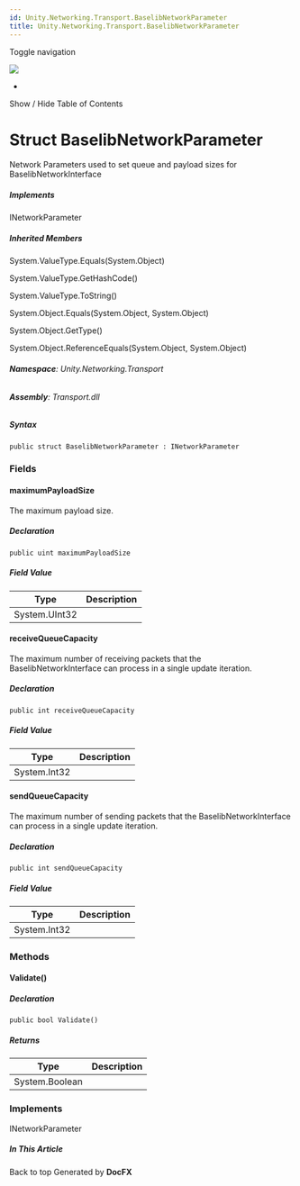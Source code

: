 ```yaml
---
id: Unity.Networking.Transport.BaselibNetworkParameter
title: Unity.Networking.Transport.BaselibNetworkParameter
---
```


<div id="wrapper">

<div>

<div class="container">

<div class="navbar-header">

Toggle navigation

<img src="../logo.svg" id="logo" class="svg" />

</div>

<div id="navbar" class="collapse navbar-collapse">

<div class="form-group">

</div>

</div>

</div>

<div class="subnav navbar navbar-default">

<div id="breadcrumb" class="container hide-when-search">

-   

</div>

</div>

</div>

<div class="container body-content hide-when-search" role="main">

<div class="sidenav hide-when-search">

Show / Hide Table of Contents

<div id="sidetoggle" class="sidetoggle collapse">

<div id="sidetoc">

</div>

</div>

</div>

<div class="article row grid-right">

<div class="col-md-10">

# Struct BaselibNetworkParameter

<div class="markdown level0 summary">

Network Parameters used to set queue and payload sizes for
BaselibNetworkInterface

</div>

<div class="markdown level0 conceptual">

</div>

<div classs="implements">

##### Implements

<div>

INetworkParameter

</div>

</div>

<div class="inheritedMembers">

##### Inherited Members

<div>

System.ValueType.Equals(System.Object)

</div>

<div>

System.ValueType.GetHashCode()

</div>

<div>

System.ValueType.ToString()

</div>

<div>

System.Object.Equals(System.Object, System.Object)

</div>

<div>

System.Object.GetType()

</div>

<div>

System.Object.ReferenceEquals(System.Object, System.Object)

</div>

</div>

###### **Namespace**: Unity.Networking.Transport

###### **Assembly**: Transport.dll

##### Syntax

<div class="codewrapper">

``` lang-csharp
public struct BaselibNetworkParameter : INetworkParameter
```

</div>

### Fields

#### maximumPayloadSize

<div class="markdown level1 summary">

The maximum payload size.

</div>

<div class="markdown level1 conceptual">

</div>

##### Declaration

<div class="codewrapper">

``` lang-csharp
public uint maximumPayloadSize
```

</div>

##### Field Value

| Type          | Description |
|---------------|-------------|
| System.UInt32 |             |

#### receiveQueueCapacity

<div class="markdown level1 summary">

The maximum number of receiving packets that the BaselibNetworkInterface
can process in a single update iteration.

</div>

<div class="markdown level1 conceptual">

</div>

##### Declaration

<div class="codewrapper">

``` lang-csharp
public int receiveQueueCapacity
```

</div>

##### Field Value

| Type         | Description |
|--------------|-------------|
| System.Int32 |             |

#### sendQueueCapacity

<div class="markdown level1 summary">

The maximum number of sending packets that the BaselibNetworkInterface
can process in a single update iteration.

</div>

<div class="markdown level1 conceptual">

</div>

##### Declaration

<div class="codewrapper">

``` lang-csharp
public int sendQueueCapacity
```

</div>

##### Field Value

| Type         | Description |
|--------------|-------------|
| System.Int32 |             |

### Methods

#### Validate()

<div class="markdown level1 summary">

</div>

<div class="markdown level1 conceptual">

</div>

##### Declaration

<div class="codewrapper">

``` lang-csharp
public bool Validate()
```

</div>

##### Returns

| Type           | Description |
|----------------|-------------|
| System.Boolean |             |

### Implements

<div>

INetworkParameter

</div>

</div>

<div class="hidden-sm col-md-2" role="complementary">

<div class="sideaffix">

<div class="contribution">

</div>

##### In This Article

<div>

</div>

</div>

</div>

</div>

</div>

<div class="grad-bottom">

</div>

<div class="footer">

<div class="container">

Back to top Generated by **DocFX**

</div>

</div>

</div>
